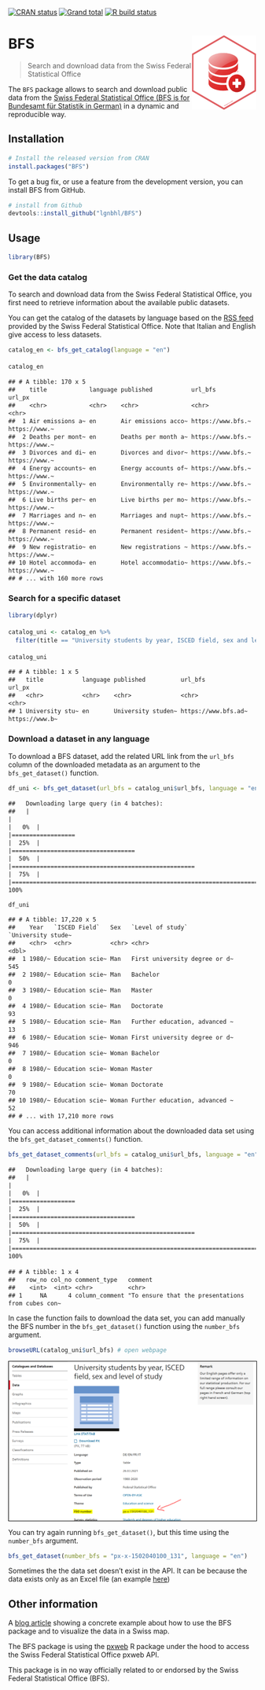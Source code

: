 
<!-- README.md is generated from README.Rmd. Please edit that file -->
<!-- badges: start -->

[![CRAN
status](https://www.r-pkg.org/badges/version/BFS)](https://CRAN.R-project.org/package=BFS)
[![Grand
total](https://cranlogs.r-pkg.org/badges/grand-total/BFS)](https://cran.r-project.org/package=BFS)
[![R build
status](https://github.com/lgnbhl/BFS/workflows/R-CMD-check/badge.svg)](https://github.com/lgnbhl/BFS/actions)
<!-- badges: end -->

# BFS <img src="man/figures/logo.png" align="right" />

> Search and download data from the Swiss Federal Statistical Office

The `BFS` package allows to search and download public data from the
<a href="https://www.bfs.admin.ch/bfs/en/home/statistics/catalogues-databases/data.html" target="_blank">Swiss Federal Statistical Office (BFS is for Bundesamt für Statistik in German)</a>
in a dynamic and reproducible way.

## Installation

``` r
# Install the released version from CRAN
install.packages("BFS")
```

To get a bug fix, or use a feature from the development version, you can
install BFS from GitHub.

``` r
# install from Github
devtools::install_github("lgnbhl/BFS")
```

## Usage

``` r
library(BFS)
```

### Get the data catalog

To search and download data from the Swiss Federal Statistical Office,
you first need to retrieve information about the available public
datasets.

You can get the catalog of the datasets by language based on the [RSS
feed](https://www.bfs.admin.ch/bfs/en/home/statistiken/kataloge-datenbanken/daten/_jcr_content/par/ws_catalog.rss.xml)
provided by the Swiss Federal Statistical Office. Note that Italian and
English give access to less datasets.

``` r
catalog_en <- bfs_get_catalog(language = "en")

catalog_en
```

    ## # A tibble: 170 x 5
    ##    title            language published           url_bfs           url_px       
    ##    <chr>            <chr>    <chr>               <chr>             <chr>        
    ##  1 Air emissions a~ en       Air emissions acco~ https://www.bfs.~ https://www.~
    ##  2 Deaths per mont~ en       Deaths per month a~ https://www.bfs.~ https://www.~
    ##  3 Divorces and di~ en       Divorces and divor~ https://www.bfs.~ https://www.~
    ##  4 Energy accounts~ en       Energy accounts of~ https://www.bfs.~ https://www.~
    ##  5 Environmentally~ en       Environmentally re~ https://www.bfs.~ https://www.~
    ##  6 Live births per~ en       Live births per mo~ https://www.bfs.~ https://www.~
    ##  7 Marriages and n~ en       Marriages and nupt~ https://www.bfs.~ https://www.~
    ##  8 Permanent resid~ en       Permanent resident~ https://www.bfs.~ https://www.~
    ##  9 New registratio~ en       New registrations ~ https://www.bfs.~ https://www.~
    ## 10 Hotel accommoda~ en       Hotel accommodatio~ https://www.bfs.~ https://www.~
    ## # ... with 160 more rows

### Search for a specific dataset

``` r
library(dplyr)

catalog_uni <- catalog_en %>%
  filter(title == "University students by year, ISCED field, sex and level of study")

catalog_uni
```

    ## # A tibble: 1 x 5
    ##   title           language published          url_bfs             url_px        
    ##   <chr>           <chr>    <chr>              <chr>               <chr>         
    ## 1 University stu~ en       University studen~ https://www.bfs.ad~ https://www.b~

### Download a dataset in any language

To download a BFS dataset, add the related URL link from the `url_bfs`
column of the downloaded metadata as an argument to the
`bfs_get_dataset()` function.

``` r
df_uni <- bfs_get_dataset(url_bfs = catalog_uni$url_bfs, language = "en")
```

    ##   Downloading large query (in 4 batches):
    ##   |                                                                              |                                                                      |   0%  |                                                                              |==================                                                    |  25%  |                                                                              |===================================                                   |  50%  |                                                                              |====================================================                  |  75%  |                                                                              |======================================================================| 100%

``` r
df_uni
```

    ## # A tibble: 17,220 x 5
    ##    Year   `ISCED Field`   Sex   `Level of study`              `University stude~
    ##    <chr>  <chr>           <chr> <chr>                                      <dbl>
    ##  1 1980/~ Education scie~ Man   First university degree or d~                545
    ##  2 1980/~ Education scie~ Man   Bachelor                                       0
    ##  3 1980/~ Education scie~ Man   Master                                         0
    ##  4 1980/~ Education scie~ Man   Doctorate                                     93
    ##  5 1980/~ Education scie~ Man   Further education, advanced ~                 13
    ##  6 1980/~ Education scie~ Woman First university degree or d~                946
    ##  7 1980/~ Education scie~ Woman Bachelor                                       0
    ##  8 1980/~ Education scie~ Woman Master                                         0
    ##  9 1980/~ Education scie~ Woman Doctorate                                     70
    ## 10 1980/~ Education scie~ Woman Further education, advanced ~                 52
    ## # ... with 17,210 more rows

You can access additional information about the downloaded data set
using the `bfs_get_dataset_comments()` function.

``` r
bfs_get_dataset_comments(url_bfs = catalog_uni$url_bfs, language = "en")
```

    ##   Downloading large query (in 4 batches):
    ##   |                                                                              |                                                                      |   0%  |                                                                              |==================                                                    |  25%  |                                                                              |===================================                                   |  50%  |                                                                              |====================================================                  |  75%  |                                                                              |======================================================================| 100%

    ## # A tibble: 1 x 4
    ##   row_no col_no comment_type   comment                                          
    ##    <int>  <int> <chr>          <chr>                                            
    ## 1     NA      4 column_comment "To ensure that the presentations from cubes con~

In case the function fails to download the data set, you can add
manually the BFS number in the `bfs_get_dataset()` function using the
`number_bfs` argument.

``` r
browseURL(catalog_uni$url_bfs) # open webpage
```

<img style="border:1px solid black;" src="man/figures/screenshot.png" align="center" />

<br/>

You can try again running `bfs_get_dataset()`, but this time using the
`number_bfs` argument.

``` r
bfs_get_dataset(number_bfs = "px-x-1502040100_131", language = "en")
```

Sometimes the the data set doesn’t exist in the API. It can be because
the data exists only as an Excel file (an example
<a href="https://www.bfs.admin.ch/bfs/fr/home/statistiques/catalogues-banques-donnees/tableaux.assetdetail.18184062.html" target="_blank">here</a>)

## Other information

A [blog
article](https://felixluginbuhl.com/blog/posts/2019-11-07-swiss-data/)
showing a concrete example about how to use the BFS package and to
visualize the data in a Swiss map.

The BFS package is using the
<a href="https://github.com/rOpenGov/pxweb" target="_blank">pxweb</a> R
package under the hood to access the Swiss Federal Statistical Office
pxweb API.

This package is in no way officially related to or endorsed by the Swiss
Federal Statistical Office (BFS).
